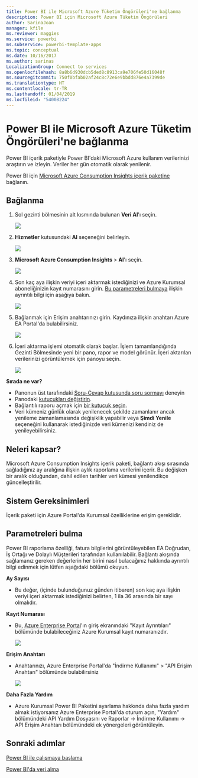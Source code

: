 ```yaml
---
title: Power BI ile Microsoft Azure Tüketim Öngörüleri'ne bağlanma
description: Power BI için Microsoft Azure Tüketim Öngörüleri
author: SarinaJoan
manager: kfile
ms.reviewer: maggies
ms.service: powerbi
ms.subservice: powerbi-template-apps
ms.topic: conceptual
ms.date: 10/16/2017
ms.author: sarinas
LocalizationGroup: Connect to services
ms.openlocfilehash: 8a8b6d930dcb5ded8c8913ca9e706fe50d16048f
ms.sourcegitcommit: 750f0bfab02af24c8c72e6e9bbdd876e4a7399de
ms.translationtype: HT
ms.contentlocale: tr-TR
ms.lasthandoff: 01/04/2019
ms.locfileid: "54008224"
---
```

# <a name="connect-to-microsoft-azure-consumption-insights-with-power-bi"></a>Power BI ile Microsoft Azure Tüketim Öngörüleri'ne bağlanma
Power BI içerik paketiyle Power BI'daki Microsoft Azure kullanım verilerinizi araştırın ve izleyin. Veriler her gün otomatik olarak yenilenir.

Power BI için [Microsoft Azure Consumption Insights içerik paketine](https://app.powerbi.com/getdata/services/azureconsumption) bağlanın.

## <a name="how-to-connect"></a>Bağlanma
1. Sol gezinti bölmesinin alt kısmında bulunan **Veri Al**'ı seçin.
   
    ![](media/service-connect-to-azure-consumption-insights/getdata.png)
2. **Hizmetler** kutusundaki **Al** seçeneğini belirleyin.
   
   ![](media/service-connect-to-azure-consumption-insights/services.png)
3. **Microsoft Azure Consumption Insights** \> **Al**'ı seçin. 
   
   ![](media/service-connect-to-azure-consumption-insights/mazureconsumption.png)
4. Son kaç aya ilişkin veriyi içeri aktarmak istediğinizi ve Azure Kurumsal aboneliğinizin kayıt numarasını girin. [Bu parametreleri bulmaya](#FindingParams) ilişkin ayrıntılı bilgi için aşağıya bakın.
   
    ![](media/service-connect-to-azure-consumption-insights/azureconsumptionparams.png)
5. Bağlanmak için Erişim anahtarınızı girin. Kaydınıza ilişkin anahtarı Azure EA Portal'da bulabilirsiniz. 
   
    ![](media/service-connect-to-azure-consumption-insights/msazureconsumptioncreds.png)
6. İçeri aktarma işlemi otomatik olarak başlar. İşlem tamamlandığında Gezinti Bölmesinde yeni bir pano, rapor ve model görünür. İçeri aktarılan verilerinizi görüntülemek için panoyu seçin.
   
   ![](media/service-connect-to-azure-consumption-insights/msazureconsumptiondashboard.png)

**Sırada ne var?**

* Panonun üst tarafındaki [Soru-Cevap kutusunda soru sormayı](consumer/end-user-q-and-a.md) deneyin
* Panodaki [kutucukları değiştirin](service-dashboard-edit-tile.md).
* Bağlantılı raporu açmak için [bir kutucuk seçin](consumer/end-user-tiles.md).
* Veri kümeniz günlük olarak yenilenecek şekilde zamanlanır ancak yenileme zamanlamasında değişiklik yapabilir veya **Şimdi Yenile** seçeneğini kullanarak istediğinizde veri kümenizi kendiniz de yenileyebilirsiniz.

## <a name="whats-included"></a>Neleri kapsar?
Microsoft Azure Consumption Insights içerik paketi, bağlantı akışı sırasında sağladığınız ay aralığına ilişkin aylık raporlama verilerini içerir. Bu değişken bir aralık olduğundan, dahil edilen tarihler veri kümesi yenilendikçe güncelleştirilir.

## <a name="system-requirements"></a>Sistem Gereksinimleri
İçerik paketi için Azure Portal'da Kurumsal özelliklerine erişim gereklidir. 

<a name="FindingParams"></a>

## <a name="finding-parameters"></a>Parametreleri bulma
Power BI raporlama özelliği, fatura bilgilerini görüntüleyebilen EA Doğrudan, İş Ortağı ve Dolaylı Müşterileri tarafından kullanılabilir. Bağlantı akışında sağlamanız gereken değerlerin her birini nasıl bulacağınız hakkında ayrıntılı bilgi edinmek için lütfen aşağıdaki bölümü okuyun.

**Ay Sayısı**

* Bu değer, (içinde bulunduğunuz günden itibaren) son kaç aya ilişkin veriyi içeri aktarmak istediğinizi belirten, 1 ila 36 arasında bir sayı olmalıdır.

**Kayıt Numarası**

* Bu, [Azure Enterprise Portal](https://ea.azure.com/)'ın giriş ekranındaki "Kayıt Ayrıntıları" bölümünde bulabileceğiniz Azure Kurumsal kayıt numaranızdır.
  
    ![](media/service-connect-to-azure-consumption-insights/params2.png)

**Erişim Anahtarı**

* Anahtarınızı, Azure Enterprise Portal'da "İndirme Kullanımı" > "API Erişim Anahtarı" bölümünde bulabilirsiniz
  
    ![](media/service-connect-to-azure-consumption-insights/creds2.png)

**Daha Fazla Yardım**

* Azure Kurumsal Power BI Paketini ayarlama hakkında daha fazla yardım almak istiyorsanız Azure Enterprise Portal'da oturum açın, "Yardım" bölümündeki API Yardım Dosyasını ve Raporlar -> İndirme Kullanımı -> API Erişim Anahtarı bölümündeki ek yönergeleri görüntüleyin. 

## <a name="next-steps"></a>Sonraki adımlar
[Power BI ile çalışmaya başlama](service-get-started.md)

[Power BI'da veri alma](service-get-data.md)

